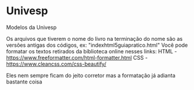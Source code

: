 # Univesp
Modelos da Univesp

Os arquivos que tiverem o nome do livro na terminação do nome são as versões antigas dos códigos, ex: "indexhtml5guiapratico.html"
Você pode formatar os textos retirados da biblioteca online nesses links:
HTML - https://www.freeformatter.com/html-formatter.html
CSS - https://www.cleancss.com/css-beautify/

Eles nem sempre ficam do jeito corretor mas a formatação já adianta bastante coisa
